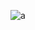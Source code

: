 ![a](https://cloud.githubusercontent.com/assets/21317654/19216539/ddff44ba-8d85-11e6-9049-a011df691bf4.png)
